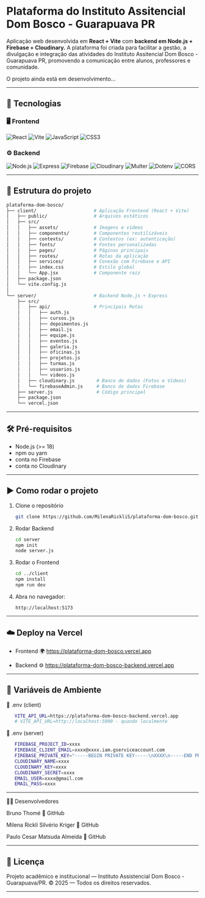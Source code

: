 # Plataforma do Instituto Assitencial Dom Bosco - Guarapuava PR

Aplicação web desenvolvida em **React + Vite** com **backend em Node.js + Firebase + Cloudinary.**
A plataforma foi criada para facilitar a gestão, a divulgação e integração das atividades do Instituto Assitencial Dom Bosco - Guarapuava PR, promovendo a comunicação entre alunos, professores e comunidade.

O projeto ainda está em desenvolvimento...

---

## 🚀 Tecnologias

### 🖥️ **Frontend**
![React](https://img.shields.io/badge/React-61DAFB?logo=react&logoColor=white)
![Vite](https://img.shields.io/badge/Vite-646CFF?logo=vite&logoColor=white)
![JavaScript](https://img.shields.io/badge/JavaScript-F7DF1E?logo=javascript&logoColor=black)
![CSS3](https://img.shields.io/badge/CSS3-1572B6?logo=css3&logoColor=white)

### ⚙️ **Backend**
![Node.js](https://img.shields.io/badge/Node.js-339933?logo=node.js&logoColor=white)
![Express](https://img.shields.io/badge/Express-000000?logo=express&logoColor=white)
![Firebase](https://img.shields.io/badge/Firebase-FFCA28?logo=firebase&logoColor=black)
![Cloudinary](https://img.shields.io/badge/Cloudinary-4285F4?logo=cloudinary&logoColor=white)
![Multer](https://img.shields.io/badge/Multer-323330?logo=npm&logoColor=white)
![Dotenv](https://img.shields.io/badge/Dotenv-00C853?logo=npm&logoColor=white)
![CORS](https://img.shields.io/badge/CORS-FF5722?logo=javascript&logoColor=white)


---

## 📂 Estrutura do projeto

```bash
plataforma-dom-bosco/
├── client/                     # Aplicação Frontend (React + Vite)
│   ├── public/                 # Arquivos estáticos
│   ├── src/
│   │   ├── assets/             # Imagens e vídeos
│   │   ├── components/         # Componentes reutilizáveis
│   │   ├── contexts/           # Contextos (ex: autenticação)
│   │   ├── fonts/              # Fontes personalizadas
│   │   ├── pages/              # Páginas principais
│   │   ├── routes/             # Rotas da aplicação
│   │   ├── services/           # Conexão com Firebase e API
│   │   ├── index.css           # Estilo global
│   │   └── App.jsx             # Componente raiz
│   ├── package.json
│   └── vite.config.js
│
└── server/                     # Backend Node.js + Express
    ├── src/
    │   ├── api/                # Principais Rotas
    │   │   ├── auth.js
    │   │   ├── cursos.js
    │   │   ├── depoimentos.js
    │   │   ├── email.js
    │   │   ├── equipe.js
    │   │   ├── eventos.js
    │   │   ├── galeria.js
    │   │   ├── oficinas.js
    │   │   ├── projetos.js
    │   │   ├── turmas.js
    │   │   ├── usuarios.js
    │   │   └── videos.js
    │   ├── cloudinary.js        # Banco de dados (Fotos e Vídeos)
    │   └── firebaseAdmin.js     # Banco de dados Firebase
    ├── server.js                # Código principal            
    ├── package.json
    └── vercel.json
```

---

## 🛠️ Pré-requisitos

- Node.js (>= 18)  
- npm ou yarn  
- conta no Firebase
- conta no Cloudinary

---

## ▶️ Como rodar o projeto

1. Clone o repositório  
   ```bash
   git clone https://github.com/MilenaRickliS/plataforma-dom-bosco.git
   ```

2. Rodar Backend 
   ```bash
   cd server
   npm init
   node server.js
   ```

3. Rodar o Frontend  
   ```bash
   cd ../client
   npm install
   npm run dev
   ```

4. Abra no navegador:  
   ```
   http://localhost:5173
   ```

---

## ☁️ Deploy na Vercel

- Frontend
🌍 https://plataforma-dom-bosco.vercel.app

- Backend
⚙️ https://plataforma-dom-bosco-backend.vercel.app

---

## 🔐 Variáveis de Ambiente

📁 .env (client)
```bash
   VITE_API_URL=https://plataforma-dom-bosco-backend.vercel.app
   # VITE_API_URL=http://localhost:5000 - quando localmente
```

📁 .env (server)
```bash
   FIREBASE_PROJECT_ID=xxxx
   FIREBASE_CLIENT_EMAIL=xxxx@xxxx.iam.gserviceaccount.com
   FIREBASE_PRIVATE_KEY="-----BEGIN PRIVATE KEY-----\nXXXX\n-----END PRIVATE KEY-----\n"
   CLOUDINARY_NAME=xxxx
   CLOUDINARY_KEY=xxxx
   CLOUDINARY_SECRET=xxxx
   EMAIL_USER=xxxx@gmail.com
   EMAIL_PASS=xxxx

```

---

🙋‍♀️ Desenvolvedores

Bruno Thomé
🔗 GitHub

Milena Rickli Silvério Kriger
🔗 GitHub

Paulo Cesar Matsuda Almeida
🔗 GitHub

---
## 📜 Licença
Projeto acadêmico e institucional — Instituto Assistencial Dom Bosco - Guarapuava/PR.
© 2025 — Todos os direitos reservados.

---